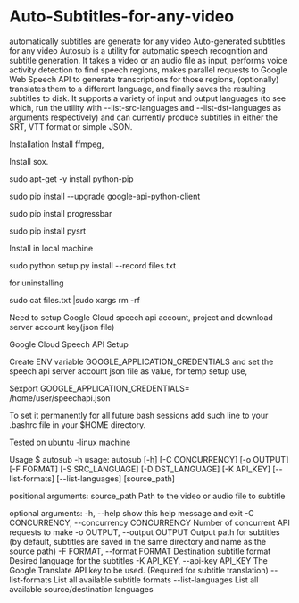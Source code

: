 # Auto-Subtitles-for-any-video
automatically subtitles are generate for any video
Auto-generated subtitles for any video
Autosub is a utility for automatic speech recognition and subtitle generation. It takes a video or an audio file as input, performs voice activity detection to find speech regions, makes parallel requests to Google Web Speech API to generate transcriptions for those regions, (optionally) translates them to a different language, and finally saves the resulting subtitles to disk. It supports a variety of input and output languages (to see which, run the utility with --list-src-languages and --list-dst-languages as arguments respectively) and can currently produce subtitles in either the SRT, VTT format or simple JSON.

Installation
Install ffmpeg,

Install sox.

sudo apt-get -y install python-pip

sudo pip install --upgrade google-api-python-client

sudo pip install progressbar

sudo pip install pysrt

Install in local machine

sudo python setup.py install --record files.txt

for uninstalling

sudo cat files.txt |sudo xargs rm -rf

Need to setup Google Cloud speech api account, project and download server account key(json file)

Google Cloud Speech API Setup

Create ENV variable GOOGLE_APPLICATION_CREDENTIALS and set the speech api server account json file as value, for temp setup use,

$export GOOGLE_APPLICATION_CREDENTIALS= /home/user/speechapi.json

To set it permanently for all future bash sessions add such line to your .bashrc file in your $HOME directory.

Tested on ubuntu -linux machine

Usage
$ autosub -h
usage: autosub [-h] [-C CONCURRENCY] [-o OUTPUT] [-F FORMAT] [-S SRC_LANGUAGE]
               [-D DST_LANGUAGE] [-K API_KEY] [--list-formats]
               [--list-languages]
               [source_path]

positional arguments:
  source_path           Path to the video or audio file to subtitle

optional arguments:
  -h, --help            show this help message and exit
  -C CONCURRENCY, --concurrency CONCURRENCY
                        Number of concurrent API requests to make
  -o OUTPUT, --output OUTPUT
                        Output path for subtitles (by default, subtitles are
                        saved in the same directory and name as the source
                        path)
  -F FORMAT, --format FORMAT
                        Destination subtitle format
                        Desired language for the subtitles
  -K API_KEY, --api-key API_KEY
                        The Google Translate API key to be used. (Required for
                        subtitle translation)
  --list-formats        List all available subtitle formats
  --list-languages      List all available source/destination languages
